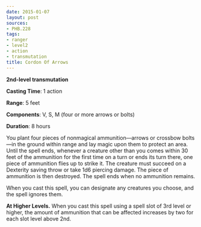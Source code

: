 ```yaml
---
date: 2015-01-07
layout: post
sources:
- PHB.228
tags:
- ranger
- level2
- action
- transmutation
title: Cordon Of Arrows
---
```


**2nd-level transmutation**

**Casting Time**: 1 action

**Range**: 5 feet

**Components**: V, S, M (four or more arrows or bolts)

**Duration**: 8 hours

You plant four pieces of nonmagical ammunition—arrows or crossbow bolts—in the ground within range and lay magic upon them to protect an area. Until the spell ends, whenever a creature other than you comes within 30 feet of the ammunition for the first time on a turn or ends its turn there, one piece of ammunition flies up to strike it. The creature must succeed on a Dexterity saving throw or take 1d6 piercing damage. The piece of ammunition is then destroyed. The spell ends when no ammunition remains.

When you cast this spell, you can designate any creatures you choose, and the spell ignores them.

**At Higher Levels.** When you cast this spell using a spell slot of 3rd level or higher, the amount of ammunition that can be affected increases by two for each slot level above 2nd.
